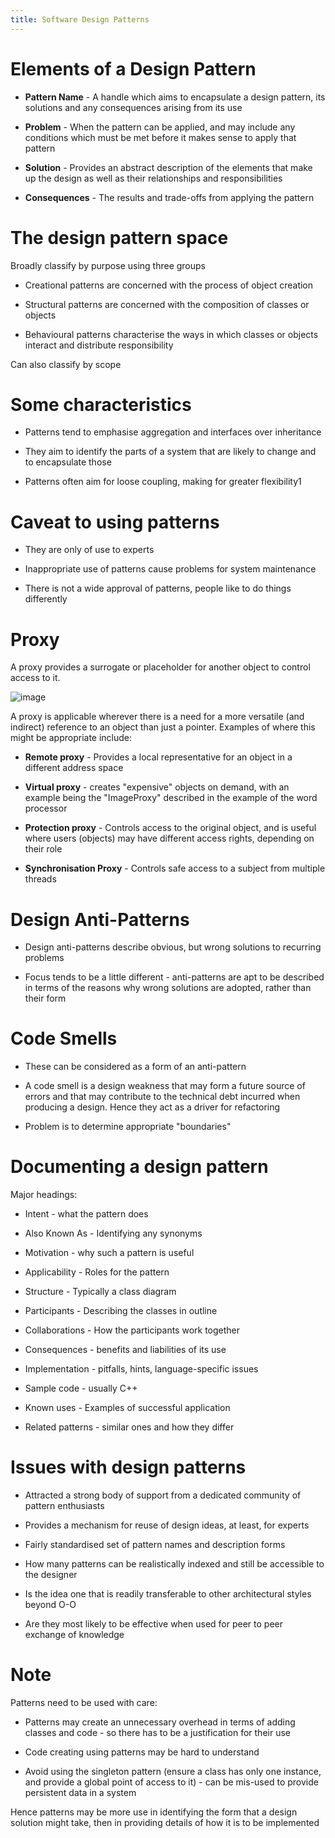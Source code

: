 ```yaml
---
title: Software Design Patterns
---
```


# Elements of a Design Pattern

-   **Pattern Name** - A handle which aims to encapsulate a design
    pattern, its solutions and any consequences arising from its use

-   **Problem** - When the pattern can be applied, and may include any
    conditions which must be met before it makes sense to apply that
    pattern

-   **Solution** - Provides an abstract description of the elements that
    make up the design as well as their relationships and
    responsibilities

-   **Consequences** - The results and trade-offs from applying the
    pattern

# The design pattern space

Broadly classify by purpose using three groups

-   Creational patterns are concerned with the process of object
    creation

-   Structural patterns are concerned with the composition of classes or
    objects

-   Behavioural patterns characterise the ways in which classes or
    objects interact and distribute responsibility

Can also classify by scope

# Some characteristics

-   Patterns tend to emphasise aggregation and interfaces over
    inheritance

-   They aim to identify the parts of a system that are likely to change
    and to encapsulate those

-   Patterns often aim for loose coupling, making for greater
    flexibility1

# Caveat to using patterns

-   They are only of use to experts

-   Inappropriate use of patterns cause problems for system maintenance

-   There is not a wide approval of patterns, people like to do things
    differently

# Proxy

A proxy provides a surrogate or placeholder for another object to
control access to it.

![image](/img/Year_2/Software_Engineering/Software_Design/Design/Proxy.webp)

A proxy is applicable wherever there is a need for a more versatile (and
indirect) reference to an object than just a pointer. Examples of where
this might be appropriate include:

-   **Remote proxy** - Provides a local representative for an object in
    a different address space

-   **Virtual proxy** - creates "expensive" objects on demand, with an
    example being the "ImageProxy" described in the example of the word
    processor

-   **Protection proxy** - Controls access to the original object, and
    is useful where users (objects) may have different access rights,
    depending on their role

-   **Synchronisation Proxy** - Controls safe access to a subject from
    multiple threads

# Design Anti-Patterns

-   Design anti-patterns describe obvious, but wrong solutions to
    recurring problems

-   Focus tends to be a little different - anti-patterns are apt to be
    described in terms of the reasons why wrong solutions are adopted,
    rather than their form

# Code Smells

-   These can be considered as a form of an anti-pattern

-   A code smell is a design weakness that may form a future source of
    errors and that may contribute to the technical debt incurred when
    producing a design. Hence they act as a driver for refactoring

-   Problem is to determine appropriate "boundaries"

# Documenting a design pattern

Major headings:

-   Intent - what the pattern does

-   Also Known As - Identifying any synonyms

-   Motivation - why such a pattern is useful

-   Applicability - Roles for the pattern

-   Structure - Typically a class diagram

-   Participants - Describing the classes in outline

-   Collaborations - How the participants work together

-   Consequences - benefits and liabilities of its use

-   Implementation - pitfalls, hints, language-specific issues

-   Sample code - usually C++

-   Known uses - Examples of successful application

-   Related patterns - similar ones and how they differ

# Issues with design patterns

-   Attracted a strong body of support from a dedicated community of
    pattern enthusiasts

-   Provides a mechanism for reuse of design ideas, at least, for
    experts

-   Fairly standardised set of pattern names and description forms

-   How many patterns can be realistically indexed and still be
    accessible to the designer

-   Is the idea one that is readily transferable to other architectural
    styles beyond O-O

-   Are they most likely to be effective when used for peer to peer
    exchange of knowledge

# Note

Patterns need to be used with care:

-   Patterns may create an unnecessary overhead in terms of adding
    classes and code - so there has to be a justification for their use

-   Code creating using patterns may be hard to understand

-   Avoid using the singleton pattern (ensure a class has only one
    instance, and provide a global point of access to it) - can be
    mis-used to provide persistent data in a system

Hence patterns may be more use in identifying the form that a design
solution might take, then in providing details of how it is to be
implemented

